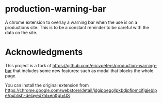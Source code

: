 production-warning-bar
======================

A chrome extension to overlay a warning bar when the use is on a productions site. This is to be a constant reminder to be careful with the data on the site.



Acknowledgments
===============

This project is a fork of https://github.com/ericvpeters/production-warning-bar that includes some new features: such as modal that blocks the whole page.

You can install the original extension from https://chrome.google.com/webstore/detail/jdgjpoeggllpkbdjpfipmcifjgjeblpe/publish-delayed?hl=en&gl=US
